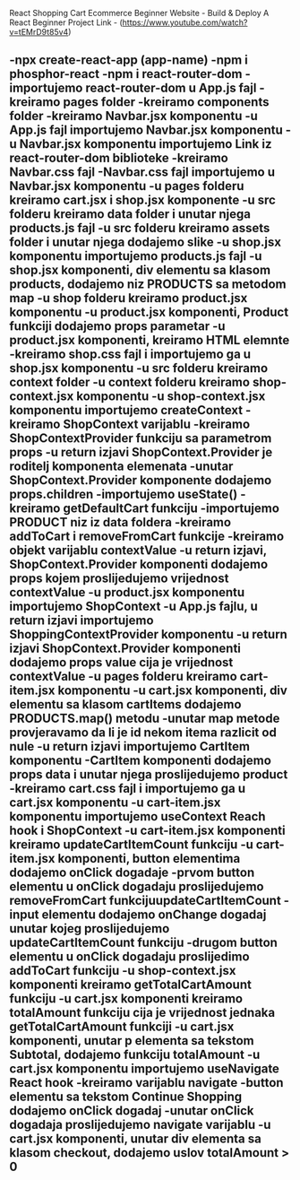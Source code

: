 React Shopping Cart Ecommerce Beginner Website - Build & Deploy A React Beginner Project
Link - (https://www.youtube.com/watch?v=tEMrD9t85v4)

-npx create-react-app (app-name)
-npm i phosphor-react
-npm i react-router-dom
-importujemo react-router-dom u App.js fajl
-kreiramo pages folder
-kreiramo components folder
-kreiramo Navbar.jsx komponentu
-u App.js fajl importujemo Navbar.jsx komponentu
-u Navbar.jsx komponentu importujemo Link iz react-router-dom biblioteke
-kreiramo Navbar.css fajl
-Navbar.css fajl importujemo u Navbar.jsx komponentu
-u pages folderu kreiramo cart.jsx i shop.jsx komponente
-u src folderu kreiramo data folder i unutar njega products.js fajl
-u src folderu kreiramo assets folder i unutar njega dodajemo slike
-u shop.jsx komponentu importujemo products.js fajl
-u shop.jsx komponenti, div elementu sa klasom products, dodajemo niz PRODUCTS sa metodom map
-u shop folderu kreiramo product.jsx komponentu
-u product.jsx komponenti, Product funkciji dodajemo props parametar
-u product.jsx komponenti, kreiramo HTML elemnte 
-kreiramo shop.css fajl i importujemo ga u shop.jsx komponentu
-u src folderu kreiramo context folder
-u context folderu kreiramo shop-context.jsx komponentu
-u shop-context.jsx komponentu importujemo createContext
-kreiramo ShopContext varijablu
-kreiramo ShopContextProvider funkciju sa parametrom props
-u return izjavi ShopContext.Provider je roditelj komponenta elemenata
-unutar ShopContext.Provider komponente dodajemo props.children
-importujemo useState()
-kreiramo getDefaultCart funkciju
-importujemo PRODUCT niz iz data foldera
-kreiramo addToCart i removeFromCart funkcije
-kreiramo objekt varijablu contextValue 
-u return izjavi, ShopContext.Provider komponenti dodajemo props kojem proslijedujemo vrijednost contextValue
-u product.jsx komponentu importujemo ShopContext
-u App.js fajlu, u return izjavi importujemo ShoppingContextProvider komponentu
-u return izjavi ShopContext.Provider komponenti dodajemo props value cija je vrijednost contextValue
-u pages folderu kreiramo cart-item.jsx komponentu
-u cart.jsx komponenti, div elementu sa klasom cartItems dodajemo PRODUCTS.map() metodu
-unutar map metode provjeravamo da li je id nekom itema razlicit od nule
-u return izjavi importujemo CartItem komponentu
-CartItem komponenti dodajemo props data i unutar njega proslijedujemo product
-kreiramo cart.css fajl i importujemo ga u cart.jsx komponentu
-u cart-item.jsx komponentu importujemo useContext Reach hook i ShopContext
-u cart-item.jsx komponenti kreiramo updateCartItemCount funkciju
-u cart-item.jsx komponenti, button elementima dodajemo onClick dogadaje
-prvom button elementu u onClick dogadaju proslijedujemo removeFromCart funkcijuupdateCartItemCount
-input elementu dodajemo onChange dogadaj unutar kojeg proslijedujemo updateCartItemCount funkciju
-drugom button elementu u onClick dogadaju proslijedimo addToCart funkciju
-u shop-context.jsx komponenti kreiramo getTotalCartAmount funkciju
-u cart.jsx komponenti kreiramo totalAmount funkciju cija je vrijednost jednaka getTotalCartAmount funkciji
-u cart.jsx komponenti, unutar p elementa sa tekstom Subtotal, dodajemo funkciju totalAmount
-u cart.jsx komponentu importujemo useNavigate React hook
-kreiramo varijablu navigate
-button elementu sa tekstom Continue Shopping dodajemo onClick dogadaj
-unutar onClick dogadaja proslijedujemo navigate varijablu
-u cart.jsx komponenti, unutar div elementa sa klasom checkout, dodajemo uslov totalAmount > 0
-
